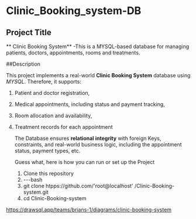# Clinic_Booking_system-DB
## Project Title
** Clinic Booking System**   -This is a MYSQL-based database for managing patients, doctors, appointments, rooms and treatments.

##Description

This project implements a real-world **Clinic Booking System** database using *MYSQL*. Therefore, it supports:
1. Patient and doctor registration,
2. Medical appointments, including status and payment tracking,
3. Room allocation and availability,
4. Treatment records for each appointment

   The Database ensures **relational integrity** with foreign Keys, constraints, and real-world business logic, including the appointment status, payment types, etc.

   Guess what, here is how you can run or set up the Project
   1. Clone this repository
   2. ---bash
   3. git clone htpps://github.com/'root@localhost'
/Clinic-Booking-system.git
   4. cd Clinic-Booking-system





https://drawsql.app/teams/brians-1/diagrams/clinic-booking-system
